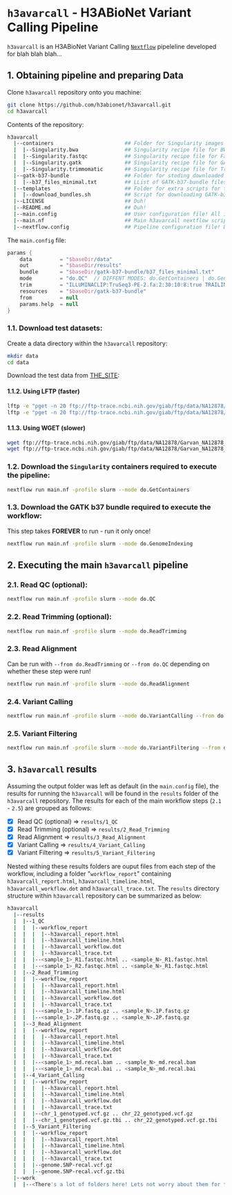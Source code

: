 # `h3avarcall` - H3ABioNet Variant Calling Pipeline
`h3avarcall` is an H3ABioNet Variant Calling [```Nextflow```](https://www.nextflow.io/) pipeleline developed for blah blah blah...

## 1. Obtaining pipeline and preparing Data
Clone `h3avarcall` repository onto you machine:
```bash
git clone https://github.com/h3abionet/h3avarcall.git
cd h3avarcall
```
Contents of the repository:
```bash
h3avarcall
  |--containers                       ## Folder for Singularity images and recipes (in case you want to build yourself). All downloaded images go here!
  |  |--Singularity.bwa               ## Singularity recipe file for BWA and Samtools.
  |  |--Singularity.fastqc            ## Singularity recipe file for FastQC.
  |  |--Singularity.gatk              ## Singularity recipe file for GATK and tabix.
  |  |--Singularity.trimmomatic       ## Singularity recipe file for Trimmimatic.
  |--gatk-b37-bundle                  ## Folder for stoding downloaded GATK-b37-bundle files.
  |  |--b37_files_minimal.txt         ## LList of GATK-b37-bundle files to be downloaded (bundle TOO BIG! Only selected files needed for the workflow). 
  |--templates                        ## Folder for extra scripts for the workflow.
  |  |--download_bundles.sh           ## Script for downloading GATK-b37-bundle.
  |--LICENSE                          ## Duh!
  |--README.md                        ## Duh!
  |--main.config                      ## User configuration file! All inputs, outputs and options GO HERE!! ONLY file that SHOULD be modified by user!
  |--main.nf                          ## Main h3avarcall nextflow scripts.
  |--nextflow.config                  ## Pipeline configuration file! DO NOT EDIT!!!
```
The `main.config` file:
```groovy
params {
    data         = "$baseDir/data"
    out          = "$baseDir/results"
    bundle       = "$baseDir/gatk-b37-bundle/b37_files_minimal.txt"
    mode         = "do.QC"  // DIFFENT MODES: do.GetContainers | do.GenomeIndexing | do.QC | do.Trimming | do.Alignment
    trim         = "ILLUMINACLIP:TruSeq3-PE-2.fa:2:30:10:8:true TRAILING:28 MINLEN:40"
    resources    = "$baseDir/gatk-b37-bundle"
    from         = null
    params.help  = null
}

```

### 1.1. Download test datasets:
Create a data directory within the `h3avarcall` repository:
```bash
mkdir data
cd data
```
Download the test data from [THE_SITE](http://thesite.com):
#### 1.1.2. Using LFTP (faster)
```bash
lftp -e "pget -n 20 ftp://ftp-trace.ncbi.nih.gov/giab/ftp/data/NA12878/Garvan_NA12878_HG001_HiSeq_Exome/NIST7035_TAAGGCGA_L001_R1_001.fastq.gz; bye"
lftp -e "pget -n 20 ftp://ftp-trace.ncbi.nih.gov/giab/ftp/data/NA12878/Garvan_NA12878_HG001_HiSeq_Exome/NIST7035_TAAGGCGA_L001_R2_001.fastq.gz; bye"
```

#### 1.1.3. Using WGET (slower)
```bash
wget ftp://ftp-trace.ncbi.nih.gov/giab/ftp/data/NA12878/Garvan_NA12878_HG001_HiSeq_Exome/NIST7035_TAAGGCGA_L001_R1_001.fastq.gz
wget ftp://ftp-trace.ncbi.nih.gov/giab/ftp/data/NA12878/Garvan_NA12878_HG001_HiSeq_Exome/NIST7035_TAAGGCGA_L001_R2_001.fastq.gz
```

### 1.2. Download the `Singularity` containers required to execute the pipeline:
```bash
nextflow run main.nf -profile slurm --mode do.GetContainers
```

### 1.3. Download the GATK b37 bundle required to execute the workflow:
This step takes **FOREVER** to run - run it only once!

```bash
nextflow run main.nf -profile slurm --mode do.GenomeIndexing
```

## 2. Executing the main `h3avarcall` pipeline

### 2.1. Read QC (optional):
```bash
nextflow run main.nf -profile slurm --mode do.QC
```

### 2.2. Read Trimming (optional):
```bash
nextflow run main.nf -profile slurm --mode do.ReadTrimming
```

### 2.3. Read Alignment
Can be run with `--from do.ReadTrimming` or `--from do.QC` depending on whether these step were run! 
```bash
nextflow run main.nf -profile slurm --mode do.ReadAlignment
```

### 2.4. Variant Calling
```bash
nextflow run main.nf -profile slurm --mode do.VariantCalling --from do.ReadAlignment
```
### 2.5. Variant Filtering
```bash
nextflow run main.nf -profile slurm --mode do.VariantFiltering --from do.VariantCalling 
```

## 3. `h3avarcall` results
Assuming the output folder was left as default (in the `main.config` file), the results for running the `h3avarcall` will be found in the `results` folder of the `h3avarcall` repository. The results for each of the main workflow steps (`2.1` - `2.5`) are grouped as follows:

- [x] Read QC (optional)         =>    `results/1_QC`
- [x] Read Trimming (optional)   =>    `results/2_Read_Trimming`
- [x] Read Alignment             =>    `results/3_Read_Alignment`
- [x] Variant Calling            =>    `results/4_Variant_Calling`
- [x] Variant Filtering          =>    `results/5_Variant_Filtering`

Nested withing these results folders are ouput files from each step of the workflow, including a folder "`workflow_report`" containing `h3avarcall_report.html`, `h3avarcall_timeline.html`, `h3avarcall_workflow.dot` and `h3avarcall_trace.txt`. The `results` directory structure within `h3avarcall` repository can be summarized as below:

```bash
h3avarcall
  |--results
  |  |--1_QC
  |  |  |--workflow_report
  |  |  |  |--h3avarcall_report.html
  |  |  |  |--h3avarcall_timeline.html
  |  |  |  |--h3avarcall_workflow.dot
  |  |  |  |--h3avarcall_trace.txt
  |  |  |--<sample_1>_R1.fastqc.html .. <sample_N>_R1.fastqc.html
  |  |  |--<sample_1>_R2.fastqc.html .. <sample_N>_R1.fastqc.html
  |  |--2_Read_Trimming
  |  |  |--workflow_report
  |  |  |  |--h3avarcall_report.html
  |  |  |  |--h3avarcall_timeline.html
  |  |  |  |--h3avarcall_workflow.dot
  |  |  |  |--h3avarcall_trace.txt
  |  |  |--<sample_1>.1P.fastq.gz .. <sample_N>.1P.fastq.gz
  |  |  |--<sample_1>.2P.fastq.gz .. <sample_N>.2P.fastq.gz
  |  |--3_Read_Alignment
  |  |  |--workflow_report
  |  |  |  |--h3avarcall_report.html
  |  |  |  |--h3avarcall_timeline.html
  |  |  |  |--h3avarcall_workflow.dot
  |  |  |  |--h3avarcall_trace.txt
  |  |  |--<sample_1>_md.recal.bam .. <sample_N>_md.recal.bam
  |  |  |--<sample_1>_md.recal.bai .. <sample_N>_md.recal.bai
  |  |--4_Variant_Calling
  |  |  |--workflow_report
  |  |  |  |--h3avarcall_report.html
  |  |  |  |--h3avarcall_timeline.html
  |  |  |  |--h3avarcall_workflow.dot
  |  |  |  |--h3avarcall_trace.txt
  |  |  |--chr_1_genotyped.vcf.gz .. chr_22_genotyped.vcf.gz
  |  |  |--chr_1_genotyped.vcf.gz.tbi .. chr_22_genotyped.vcf.gz.tbi
  |  |--5_Variant_Filtering
  |  |  |--workflow_report
  |  |  |  |--h3avarcall_report.html
  |  |  |  |--h3avarcall_timeline.html
  |  |  |  |--h3avarcall_workflow.dot
  |  |  |  |--h3avarcall_trace.txt
  |  |  |--genome.SNP-recal.vcf.gz
  |  |  |--genome.SNP-recal.vcf.gz.tbi
  |--work
  |  |--<There's a lot of folders here! Lets not worry about them for today!>
```

